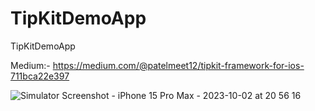 # TipKitDemoApp
TipKitDemoApp

Medium:- https://medium.com/@patelmeet12/tipkit-framework-for-ios-711bca22e397

![Simulator Screenshot - iPhone 15 Pro Max - 2023-10-02 at 20 56 16](https://github.com/patelmeet12/TipKitDemoApp/assets/25685850/8a8b95af-10df-4e51-a5f9-2b9dffc75027)
